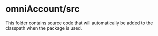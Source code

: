 # omniAccount/src

This folder contains source code that will automatically be added to the classpath when
the package is used.
